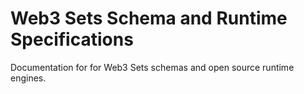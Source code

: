 # Web3 Sets Schema and Runtime Specifications

Documentation for for Web3 Sets schemas and open source runtime engines.